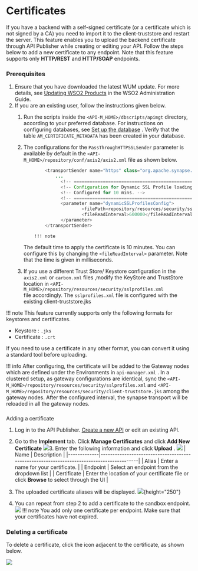 # Certificates

If you have a backend with a self-signed certificate (or a certificate which is not signed by a CA) you need to import it to the client-truststore and restart the server. This feature enables you to upload the backend certificate through API Publisher while creating or editing your API. Follow the steps below to add a new certificate to any endpoint. Note that this feature supports only **HTTP/REST** and **HTTP/SOAP** endpoints.

### Prerequisites

1.  Ensure that you have downloaded the latest WUM update. For more details, see [Updating WSO2 Products](https://docs.wso2.com/display/ADMIN44x/Updating+WSO2+Products) in the WSO2 Administration Guide.
2.  If you are an existing user, follow the instructions given below.
    1.  Run the scripts inside the `<API-M_HOME>/dbscripts/apimgt` directory, according to your preferred database. For instructions on configuring databases, see [Set up the database](https://docs.wso2.com/display/AM260/Changing+the+Default+API-M+Databases#ChangingtheDefaultAPI-MDatabases-Step1-Setupthedatabase) . Verify that the table `AM_CERTIFICATE_METADATA` has been created in your database.

    2.  The configurations for the `PassThroughHTTPSSLSender` parameter is available by default in the `<API-M_HOME>/repository/conf/axis2/axis2.xml` file as shown below.

        ``` java
                <transportSender name="https" class="org.apache.synapse.transport.passthru.PassThroughHttpSSLSender">
                    ...
                      <!-- ============================================== -->
                      <!-- Configuration for Dynamic SSL Profile loading. -->
                      <!-- Configured for 10 mins. -->
                      <!-- ============================================== -->
                      <parameter name="dynamicSSLProfilesConfig">
                              <filePath>repository/resources/security/sslprofiles.xml</filePath>
                              <fileReadInterval>600000</fileReadInterval>
                      </parameter>
                </transportSender>
        ```

                !!! note
        The default time to apply the certificate is 10 minutes. You can configure this by changing the `<fileReadInterval>` parameter. Note that the time is given in milliseconds.


    3.  If you use a different Trust Store/ Keystore configuration in the `axis2.xml` or `carbon.xml` files ,modify the KeyStore and TrustStore location in `<API-M_HOME>/repository/resources/security/sslprofiles.xml` file accordingly. The `sslprofiles.xml` file is configured with the existing client-truststore.jks

!!! note
This feature currently supports only the following formats for keystores and certificates.

-   Keystore : `.jks          `
-   Certificate : `.crt          `

If you need to use a certificate in any other format, you can convert it using a standard tool before uploading.


!!! info
After configuring, the certificate will be added to the Gateway nodes which are defined under the Environments in `api-manager.xml` . In a clustered setup, as gateway configurations are identical, sync the `<API-M_HOME>/repository/resources/security/sslprofiles.xml` and `<API-M_HOME>/repository/resources/security/client-truststore.jks` among the gateway nodes. After the configured interval, the synapse transport will be reloaded in all the gateway nodes.


### 
Adding a certificate

1.  Log in to the API Publisher. [Create a new API](https://docs.wso2.com/display/AM300/Create+and+Publish+an+API) or edit an existing API.
2.  Go to the **Implement** tab. Click **Manage Certificates** and click **Add New Certificate**
    ![](/assets/attachments/126560467/126560484.png)3.  Enter the following information and click **Upload** .
    ![](/assets/attachments/126560467/126560485.png)
    | Name        | Description                                                                              |
    |-------------|------------------------------------------------------------------------------------------|
    | Alias       | Enter a name for your certificate.                                                       |
    | Endpoint    | Select an endpoint from the dropdown list                                                |
    | Certificate | Enter the location of your certificate file or click **Browse** to select through the UI |

4.  The uploaded certificate aliases will be displayed.
    ![](/assets/attachments/126560467/126560486.png){height="250"}
5.  You can repeat from step 2 to add a certificate to the sandbox endpoint.
    ![](/assets/attachments/126560467/126560487.png)
!!! note
You add only one certificate per endpoint. Make sure that your certificates have not expired.


### Deleting a certificate

To delete a certificate, click the icon adjacent to the certificate, as shown below.

![](/assets/attachments/126560467/126560488.png)


